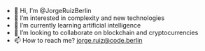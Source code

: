 - 👋 Hi, I’m @JorgeRuizBerlin
- 👀 I’m interested in complexity and new technologies
- 🌱 I’m currently learning artificial intelligence
- 💞️ I’m looking to collaborate on blockchain and cryptocurrencies
- 📫 How to reach me? jorge.ruiz@code.berlin

<!---
JorgeRuizBerlin/JorgeRuizBerlin is a ✨ special ✨ repository because its `README.md` (this file) appears on your GitHub profile.
You can click the Preview link to take a look at your changes.
--->
